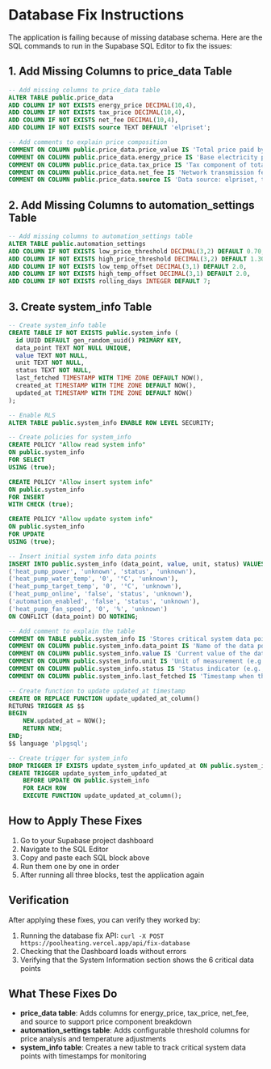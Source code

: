 # Database Fix Instructions

The application is failing because of missing database schema. Here are the SQL commands to run in the Supabase SQL Editor to fix the issues:

## 1. Add Missing Columns to price_data Table

```sql
-- Add missing columns to price_data table
ALTER TABLE public.price_data 
ADD COLUMN IF NOT EXISTS energy_price DECIMAL(10,4),
ADD COLUMN IF NOT EXISTS tax_price DECIMAL(10,4),
ADD COLUMN IF NOT EXISTS net_fee DECIMAL(10,4),
ADD COLUMN IF NOT EXISTS source TEXT DEFAULT 'elpriset';

-- Add comments to explain price composition
COMMENT ON COLUMN public.price_data.price_value IS 'Total price paid by consumer (energy + tax + net fee)';
COMMENT ON COLUMN public.price_data.energy_price IS 'Base electricity price (spot market)';
COMMENT ON COLUMN public.price_data.tax_price IS 'Tax component of total price';
COMMENT ON COLUMN public.price_data.net_fee IS 'Network transmission fee';
COMMENT ON COLUMN public.price_data.source IS 'Data source: elpriset, tibber, etc.';
```

## 2. Add Missing Columns to automation_settings Table

```sql
-- Add missing columns to automation_settings table
ALTER TABLE public.automation_settings 
ADD COLUMN IF NOT EXISTS low_price_threshold DECIMAL(3,2) DEFAULT 0.70,
ADD COLUMN IF NOT EXISTS high_price_threshold DECIMAL(3,2) DEFAULT 1.30,
ADD COLUMN IF NOT EXISTS low_temp_offset DECIMAL(3,1) DEFAULT 2.0,
ADD COLUMN IF NOT EXISTS high_temp_offset DECIMAL(3,1) DEFAULT 2.0,
ADD COLUMN IF NOT EXISTS rolling_days INTEGER DEFAULT 7;
```

## 3. Create system_info Table

```sql
-- Create system_info table
CREATE TABLE IF NOT EXISTS public.system_info (
  id UUID DEFAULT gen_random_uuid() PRIMARY KEY,
  data_point TEXT NOT NULL UNIQUE,
  value TEXT NOT NULL,
  unit TEXT NOT NULL,
  status TEXT NOT NULL,
  last_fetched TIMESTAMP WITH TIME ZONE DEFAULT NOW(),
  created_at TIMESTAMP WITH TIME ZONE DEFAULT NOW(),
  updated_at TIMESTAMP WITH TIME ZONE DEFAULT NOW()
);

-- Enable RLS
ALTER TABLE public.system_info ENABLE ROW LEVEL SECURITY;

-- Create policies for system_info
CREATE POLICY "Allow read system info" 
ON public.system_info 
FOR SELECT 
USING (true);

CREATE POLICY "Allow insert system info" 
ON public.system_info 
FOR INSERT 
WITH CHECK (true);

CREATE POLICY "Allow update system info" 
ON public.system_info 
FOR UPDATE 
USING (true);

-- Insert initial system info data points
INSERT INTO public.system_info (data_point, value, unit, status) VALUES
('heat_pump_power', 'unknown', 'status', 'unknown'),
('heat_pump_water_temp', '0', '°C', 'unknown'),
('heat_pump_target_temp', '0', '°C', 'unknown'),
('heat_pump_online', 'false', 'status', 'unknown'),
('automation_enabled', 'false', 'status', 'unknown'),
('heat_pump_fan_speed', '0', '%', 'unknown')
ON CONFLICT (data_point) DO NOTHING;

-- Add comment to explain the table
COMMENT ON TABLE public.system_info IS 'Stores critical system data points with timestamps for tracking system status';
COMMENT ON COLUMN public.system_info.data_point IS 'Name of the data point (e.g., heat_pump_power, water_temp)';
COMMENT ON COLUMN public.system_info.value IS 'Current value of the data point';
COMMENT ON COLUMN public.system_info.unit IS 'Unit of measurement (e.g., °C, %, status)';
COMMENT ON COLUMN public.system_info.status IS 'Status indicator (e.g., online, offline, enabled, disabled)';
COMMENT ON COLUMN public.system_info.last_fetched IS 'Timestamp when this data point was last updated';

-- Create function to update updated_at timestamp
CREATE OR REPLACE FUNCTION update_updated_at_column()
RETURNS TRIGGER AS $$
BEGIN
    NEW.updated_at = NOW();
    RETURN NEW;
END;
$$ language 'plpgsql';

-- Create trigger for system_info
DROP TRIGGER IF EXISTS update_system_info_updated_at ON public.system_info;
CREATE TRIGGER update_system_info_updated_at
    BEFORE UPDATE ON public.system_info
    FOR EACH ROW
    EXECUTE FUNCTION update_updated_at_column();
```

## How to Apply These Fixes

1. Go to your Supabase project dashboard
2. Navigate to the SQL Editor
3. Copy and paste each SQL block above
4. Run them one by one in order
5. After running all three blocks, test the application again

## Verification

After applying these fixes, you can verify they worked by:

1. Running the database fix API: `curl -X POST https://poolheating.vercel.app/api/fix-database`
2. Checking that the Dashboard loads without errors
3. Verifying that the System Information section shows the 6 critical data points

## What These Fixes Do

- **price_data table**: Adds columns for energy_price, tax_price, net_fee, and source to support price component breakdown
- **automation_settings table**: Adds configurable threshold columns for price analysis and temperature adjustments
- **system_info table**: Creates a new table to track critical system data points with timestamps for monitoring
